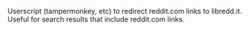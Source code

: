 Userscript (tampermonkey, etc) to redirect reddit.com links to libredd.it.  Useful for search results that include reddit.com links.
